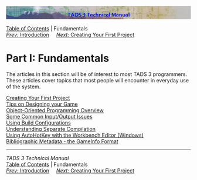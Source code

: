 ---
---
<div class="topbar">

<img src="topbar.jpg" data-border="0" />

</div>

<div class="nav">

<a href="toc.html" class="nav">Table of Contents</a> \| Fundamentals  
<span class="navnp"><a href="intro.html" class="nav"><em>Prev:</em> Introduction</a>
    <a href="t3start.html" class="nav"><em>Next:</em> Creating Your First
Project</a>     </span>

</div>

<div class="main">

# Part I: Fundamentals

The articles in this section will be of interest to most TADS 3
programmers. These articles cover topics that most people will encounter
in everyday use of the system.

<div class="sectoc">

[Creating Your First Project](t3start.html)  
[Tips on Designing your Game](t3design.html)  
[Object-Oriented Programming Overview](t3oop.html)  
[Some Common Input/Output Issues](t3inout.html)  
[Using Build Configurations](t3build_config.html)  
[Understanding Separate Compilation](t3inc.html)  
[Using AutoHotKey with the Workbench Editor (Windows)](t3iautohot.html)  
[Bibliographic Metadata - the GameInfo Format](gameinfo.html)  

</div>

</div>

------------------------------------------------------------------------

<div class="navb">

*TADS 3 Technical Manual*  
<a href="toc.html" class="nav">Table of Contents</a> \| Fundamentals  
<span class="navnp"><a href="intro.html" class="nav"><em>Prev:</em> Introduction</a>
    <a href="t3start.html" class="nav"><em>Next:</em> Creating Your First
Project</a>     </span>

</div>
